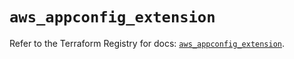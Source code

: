 # `aws_appconfig_extension`

Refer to the Terraform Registry for docs: [`aws_appconfig_extension`](https://registry.terraform.io/providers/hashicorp/aws/6.12.0/docs/resources/appconfig_extension).

